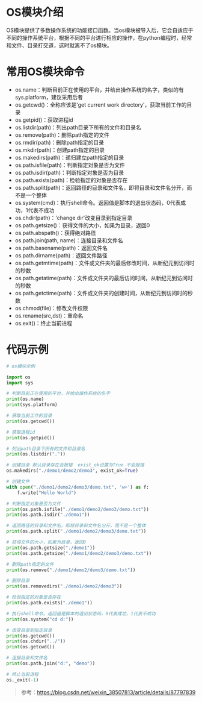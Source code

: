 # OS模块介绍

OS模块提供了多数操作系统的功能接口函数。当os模块被导入后，它会自适应于不同的操作系统平台，根据不同的平台进行相应的操作，在python编程时，经常和文件、目录打交道，这时就离不了os模块。

# 常用OS模块命令

- os.name：判断目前正在使用的平台，并给出操作系统的名字，类似的有sys.platform，建议采用后者
- os.getcwd()：全称应该是'get current work directory'，获取当前工作的目录
- os.getpid()：获取进程id
- os.listdir(path)：列出path目录下所有的文件和目录名
- os.remove(path)：删除path指定的文件
- os.rmdir(path)：删除path指定的目录
- os.mkdir(path)：创建path指定的目录
- os.makedirs(path)：递归建立path指定的目录
- os.path.isfile(path)：判断指定对象是否为文件
- os.path.isdir(path)：判断指定对象是否为目录
- os.path.exists(path)：检验指定的对象是否存在
- os.path.split(path)：返回路径的目录和文件名，即将目录和文件名分开，而不是一个整体
- os.system(cmd)：执行shell命令。返回值是脚本的退出状态码，0代表成功，1代表不成功
- os.chdir(path)：'change dir'改变目录到指定目录
- os.path.getsize()：获得文件的大小，如果为目录，返回0
- os.path.abspath()：获得绝对路径
- os.path.join(path, name)：连接目录和文件名
- os.path.basename(path)：返回文件名
- os.path.dirname(path)：返回文件路径
- os.path.getmtime(path)：文件或文件夹的最后修改时间，从新纪元到访问时的秒数
- os.path.getatime(path)：文件或文件夹的最后访问时间，从新纪元到访问时的秒数
-  os.path.getctime(path)：文件或文件夹的创建时间，从新纪元到访问时的秒数
- os.chmod(file)：修改文件权限
- os.rename(src,dst)：重命名
- os.exit()：终止当前进程  

# 代码示例

```python
# os模块示例

import os
import sys

# 判断目前正在使用的平台，并给出操作系统的名字
print(os.name)
print(sys.platform)

# 获取当前工作的目录
print(os.getcwd())

# 获取进程id
print(os.getpid())

# 列出path目录下所有的文件和目录名
print(os.listdir("."))

# 创建目录 默认目录存在会报错  exist_ok设置为True 不会报错
os.makedirs("./demo1/demo2/demo3", exist_ok=True)

# 创建文件
with open("./demo1/demo2/demo3/demo.txt", 'w+') as f:
    f.write("Hello World")

# 判断指定对象是否为文件
print(os.path.isfile("./demo1/demo2/demo3/demo.txt"))
print(os.path.isdir("./demo1"))

# 返回路径的目录和文件名，即将目录和文件名分开，而不是一个整体
print(os.path.split("./demo1/demo2/demo3/demo.txt"))

# 获得文件的大小，如果为目录，返回0
print(os.path.getsize("./demo1"))
print(os.path.getsize("./demo1/demo2/demo3/demo.txt"))

# 删除path指定的文件
print(os.remove("./demo1/demo2/demo3/demo.txt"))

# 删除目录
print(os.removedirs("./demo1/demo2/demo3"))

# 检验指定的对象是否存在
print(os.path.exists("./demo1"))

# 执行shell命令。返回值是脚本的退出状态码，0代表成功，1代表不成功
print(os.system("cd d:"))

# 改变目录到指定目录
print(os.getcwd())
print(os.chdir("../"))
print(os.getcwd())

# 连接目录和文件名
print(os.path.join("d:", "demo"))

# 终止当前进程
os._exit(-1)
```

> 参考：https://blog.csdn.net/weixin_38507813/article/details/87797839